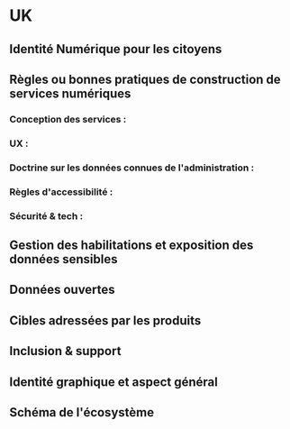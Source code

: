 # UK

## Identité Numérique pour les citoyens


## Règles ou bonnes pratiques de construction de services numériques
### Conception des services :

### UX :

### Doctrine sur les données connues de l'administration :

### Règles d'accessibilité :

### Sécurité & tech :

## Gestion des habilitations et exposition des données sensibles

## Données ouvertes


## Cibles adressées par les produits


## Inclusion & support


## Identité graphique et aspect général


## Schéma de l'écosystème
